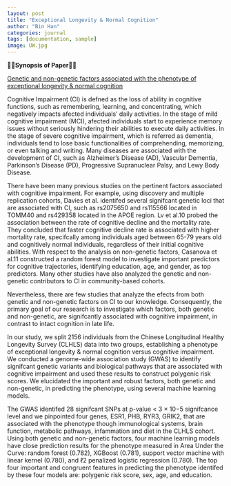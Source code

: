 ```yaml
---
layout: post
title: "Exceptional Longevity & Normal Cognition"
author: "Bin Han"
categories: journal
tags: [documentation, sample]
image: UW.jpg
---
```


📖📖**Synopsis of Paper**📖📖 

[Genetic and non-genetic factors associated with the phenotype of exceptional longevity & normal cognition](https://www.nature.com/articles/s41598-020-75446-2)

Cognitive Impairment (CI) is defned as the loss of ability in cognitive functions, such as remembering, learning, and concentrating, which negatively impacts afected individuals’ daily activities. In the stage of mild cognitive impairment (MCI), afected individuals start to experience memory issues without seriously hindering their abilities to execute daily activities. In the stage of severe cognitive impairment, which is referred as dementia, individuals tend to lose basic functionalities of comprehending, memorizing, or even talking and writing. Many diseases are associated with the development of CI, such as Alzheimer’s Disease (AD), Vascular Dementia, Parkinson’s Disease (PD), Progressive Supranuclear Palsy, and Lewy Body Disease.

There have been many previous studies on the pertinent factors associated with cognitive impairment. For example, using discovery and multiple replication cohorts, Davies et al. identifed several signifcant genetic loci that are associated with CI, such as rs2075650 and rs115566 located in TOMM40 and rs429358 located in the APOE region. Lv et al.10 probed the association between the rate of cognitive decline and the mortality rate. They concluded that faster cognitive decline rate is associated with higher mortality rate, specifcally among individuals aged between 65-79 years old and cognitively normal individuals, regardless of their initial cognitive abilities. With respect to the analysis on non-genetic factors, Casanova et al.11 constructed a random forest model to investigate important predictors for cognitive trajectories, identifying education, age, and gender, as top predictors. Many other studies have also analyzed the genetic and non-genetic contributors to CI in community-based cohorts.

Nevertheless, there are few studies that analyze the efects from both genetic and non-genetic factors on CI to our knowledge. Consequently, the primary goal of our research is to investigate which factors, both genetic and non-genetic, are signifcantly associated with cognitive impairment, in contrast to intact cognition in late
life. 

In our study, we split 2156 individuals from the Chinese Longitudinal Healthy Longevity Survey (CLHLS) data into two groups, establishing a phenotype of exceptional longevity & normal cognition versus cognitive impairment. We conducted a genome-wide association study (GWAS) to identify signifcant genetic variants and biological pathways that are associated with cognitive impairment and used these results to construct polygenic risk scores. We elucidated the important and robust factors, both genetic and non-genetic, in predicting the phenotype, using several machine learning models.

The GWAS identifed 28 signifcant SNPs at p-value < 3 × 10−5 signifcance level and we pinpointed four genes, ESR1, PHB, RYR3, GRIK2, that are associated with the phenotype though immunological systems, brain function, metabolic pathways, infammation and diet in the CLHLS cohort. Using both genetic and non-genetic factors, four machine learning models have close prediction results for the phenotype measured in Area Under the Curve: random forest (0.782), XGBoost (0.781), support vector machine with linear kernel (0.780), and ℓ2 penalized logistic regression (0.780). The top four important and congruent features in predicting the phenotype identifed by these four models are: polygenic risk score, sex, age, and education.
